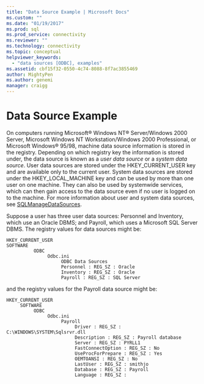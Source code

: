 ```yaml
---
title: "Data Source Example | Microsoft Docs"
ms.custom: ""
ms.date: "01/19/2017"
ms.prod: sql
ms.prod_service: connectivity
ms.reviewer: ""
ms.technology: connectivity
ms.topic: conceptual
helpviewer_keywords: 
  - "data sources [ODBC], examples"
ms.assetid: cbf15f32-0550-4c74-8088-8f7ac3855469
author: MightyPen
ms.author: genemi
manager: craigg
---
```

# Data Source Example
On computers running Microsoft® Windows NT® Server/Windows 2000 Server, Microsoft Windows NT Workstation/Windows 2000 Professional, or Microsoft Windows® 95/98, machine data source information is stored in the registry. Depending on which registry key the information is stored under, the data source is known as a *user data source* or a *system data source*. User data sources are stored under the HKEY_CURRENT_USER key and are available only to the current user. System data sources are stored under the HKEY_LOCAL_MACHINE key and can be used by more than one user on one machine. They can also be used by systemwide services, which can then gain access to the data source even if no user is logged on to the machine. For more information about user and system data sources, see [SQLManageDataSources](../../odbc/reference/syntax/sqlmanagedatasources.md).  
  
 Suppose a user has three user data sources: Personnel and Inventory, which use an Oracle DBMS; and Payroll, which uses a Microsoft SQL Server DBMS. The registry values for data sources might be:  
  
```  
HKEY_CURRENT_USER  
SOFTWARE  
          ODBC  
               Odbc.ini  
                    ODBC Data Sources  
                    Personnel : REG_SZ : Oracle  
                    Inventory : REG_SZ : Oracle  
                    Payroll : REG_SZ : SQL Server  
```  
  
 and the registry values for the Payroll data source might be:  
  
```  
HKEY_CURRENT_USER  
     SOFTWARE  
          ODBC  
               Odbc.ini  
                    Payroll  
                         Driver : REG_SZ : C:\WINDOWS\SYSTEM\Sqlsrvr.dll  
                         Description : REG_SZ : Payroll database  
                         Server : REG_SZ : PYRLL1  
                         FastConnectOption : REG_SZ : No                          UseProcForPrepare : REG_SZ : Yes  
                         OEMTOANSI : REG_SZ : No  
                         LastUser : REG_SZ : smithjo  
                         Database : REG_SZ : Payroll  
                         Language : REG_SZ :  
```
